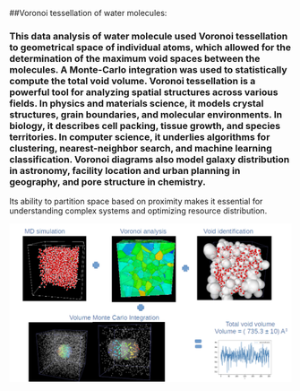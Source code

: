 ##Voronoi tessellation of water molecules:

### This data analysis of water molecule used Voronoi tessellation to geometrical space of individual atoms, which allowed for the determination of the maximum void spaces between the molecules. A Monte-Carlo integration was used to statistically compute the total void volume. Voronoi tessellation is a powerful tool for analyzing spatial structures across various fields. In physics and materials science, it models crystal structures, grain boundaries, and molecular environments. In biology, it describes cell packing, tissue growth, and species territories. In computer science, it underlies algorithms for clustering, nearest-neighbor search, and machine learning classification. Voronoi diagrams also model galaxy distribution in astronomy, facility location and urban planning in geography, and pore structure in chemistry. 
Its ability to partition space based on proximity makes it essential for understanding complex systems and optimizing resource distribution. 


![Summary](voronoi.png)
